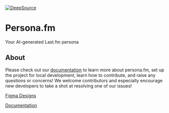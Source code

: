 [![DeepSource](https://app.deepsource.com/gh/personafm/persona.fm.svg/?label=active+issues&show_trend=true&token=tgIMoNNWRSugrm1CLxp54e00)](https://app.deepsource.com/gh/personafm/persona.fm/)

# Persona.fm

Your AI-generated Last.fm persona

## About

Please check out our [documentation](https://docs.personafm.com) to learn more about persona.fm, set up the project for local development, learn how to contribute, and raise any questions or concerns! We welcome contributors and especially encourage new developers to take a shot at resolving one of our issues!

[Figma Designs](https://www.figma.com/design/LLVawiL7F4SP9rlDuyGAtH/persona.fm?node-id=0-1&t=xhFhQpHwxTzcHNZl-1)

[Documentation](http://docs.personafm.com/)
